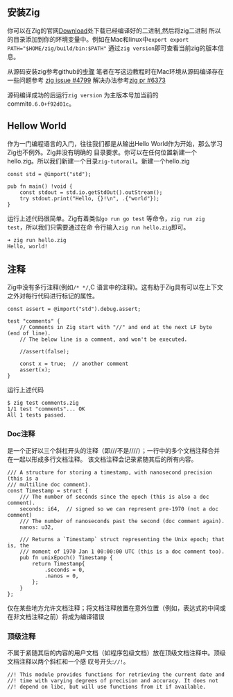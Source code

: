 ## 安装Zig

你可以在Zig的官网[Download](https://ziglang.org/download/)处下载已经编译好的二进制,然后将zig二进制
所以的目录添加到你的环境变量中。例如在Mac和linux中`export export PATH="$HOME/zig/build/bin:$PATH"`
通过`zig version`即可查看当前zig的版本信息。

从源码安装zig参考github的[步骤](https://github.com/ziglang/zig#stage-1-build-zig-from-c-source-code)
笔者在写这边教程时在Mac环境从源码编译存在一些问题参考 [zig issue #4799](https://github.com/ziglang/zig/issues/4799)
解决办法参考[zig pr #6373](https://github.com/ziglang/zig/pull/6373)

源码编译成功的后运行`zig version` 为主版本号加当前的commit`0.6.0+f92d01c`。

## Hellow World

作为一门编程语言的入门，往往我们都是从输出Hello World作为开始，那么学习Zig也不例外。Zig并没有明确的
目录要求。你可以在任何位置新建一个hello.zig。所以我们新建一个目录`zig-tutorail`。新建一个hello.zig

```zig
const std = @import("std");

pub fn main() !void {
    const stdout = std.io.getStdOut().outStream();
    try stdout.print("Hello, {}!\n", .{"world"});
}
```
运行上述代码很简单。Zig有着类似`go run go test` 等命令，`zig run zig test`，所以我们只需要通过在命
令行输入`zig run hello.zig`即可。

```
➜ zig run hello.zig
Hello, world!
```

## 注释

Zig中没有多行注释(例如`/* */`,C 语言中的注释)。这有助于Zig具有可以在上下文之外对每行代码进行标记的属性。
```zig
const assert = @import("std").debug.assert;

test "comments" {
    // Comments in Zig start with "//" and end at the next LF byte (end of line).
    // The below line is a comment, and won't be executed.

    //assert(false);

    const x = true;  // another comment
    assert(x);
}
```
运行上述代码
```
$ zig test comments.zig
1/1 test "comments"... OK
All 1 tests passed.
```
### Doc注释

是一个正好以三个斜杠开头的注释（即///不是////）；一行中的多个文档注释合并在一起以形成多行文档注释。
该文档注释会记录紧随其后的所有内容。

```zig
/// A structure for storing a timestamp, with nanosecond precision (this is a
/// multiline doc comment).
const Timestamp = struct {
    /// The number of seconds since the epoch (this is also a doc comment).
    seconds: i64,  // signed so we can represent pre-1970 (not a doc comment)
    /// The number of nanoseconds past the second (doc comment again).
    nanos: u32,

    /// Returns a `Timestamp` struct representing the Unix epoch; that is, the
    /// moment of 1970 Jan 1 00:00:00 UTC (this is a doc comment too).
    pub fn unixEpoch() Timestamp {
        return Timestamp{
            .seconds = 0,
            .nanos = 0,
        };
    }
};
```
仅在某些地方允许文档注释；将文档注释放置在意外位置（例如，表达式的中间或在非文档注释之前）将成为编译错误

### 顶级注释

不属于紧随其后的内容的用户文档（如程序包级文档）放在顶级文档注释中。顶级文档注释以两个斜杠和一个感
叹号开头:`//!`。
```
//! This module provides functions for retrieving the current date and
//! time with varying degrees of precision and accuracy. It does not
//! depend on libc, but will use functions from it if available.
```


